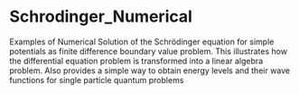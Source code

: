 # Schrodinger_Numerical
Examples of Numerical Solution of the Schrödinger equation for simple potentials as finite difference boundary value problem.
This illustrates how the differential equation problem is transformed into a linear algebra problem.
Also provides a simple way to obtain energy levels and their wave functions for single particle quantum problems

